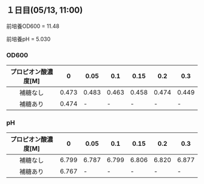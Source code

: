 ## １日目(05/13, 11:00)

前培養OD600 = 11.48

前培養pH = 5.030

### OD600

| プロピオン酸濃度[M] | 0     | 0.05  | 0.1   | 0.15  | 0.2   | 0.3   |
|:---------------:|-------|-------|-------|-------|-------|-------|
| 補糖なし           | 0.473 | 0.483| 0.463 | 0.458 | 0.474  | 0.449 |
| 補糖あり           | 0.474 | - | - | -|-  | - |


### pH

| プロピオン酸濃度[M] | 0     | 0.05  | 0.1   | 0.15  | 0.2   | 0.3   |
|:---------------:|-------|-------|-------|-------|-------|-------|
| 補糖なし           | 6.799 | 6.787 | 6.799 | 6.806 | 6.820 | 6.877 |
| 補糖あり           | 6.767 | - | - | -|-  | - |
